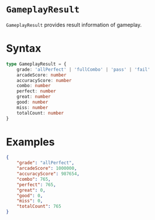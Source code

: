 # `GameplayResult`

`GameplayResult` provides result information of gameplay.

# Syntax

```ts
type GameplayResult = {
    grade: 'allPerfect' | 'fullCombo' | 'pass' | 'fail'
    arcadeScore: number
    accuracyScore: number
    combo: number
    perfect: number
    great: number
    good: number
    miss: number
    totalCount: number
}
```

# Examples

```json
{
    "grade": "allPerfect",
    "arcadeScore": 1000000,
    "accuracyScore": 987654,
    "combo": 765,
    "perfect": 765,
    "great": 0,
    "good": 0,
    "miss": 0,
    "totalCount": 765
}
```
